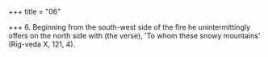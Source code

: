 +++
title = "06"

+++
6. Beginning from the south-west side of the fire he unintermittingly offers on the north side with (the verse), 'To whom these snowy mountains' (Rig-veda X, 121, 4).

